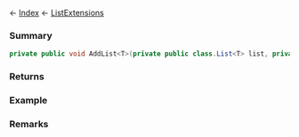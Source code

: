 ← [Index](Api-Index) ← [ListExtensions](System.Collections.Generic.ListExtensions)

### Summary

```csharp
private public void AddList<T>(private public class.List<T> list, private public class.List<T> itemsToAdd)
```

### Returns

### Example

### Remarks

